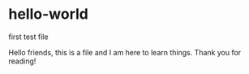 # hello-world
first test file

Hello friends, this is a file and I am here to learn things.
Thank you for reading!
